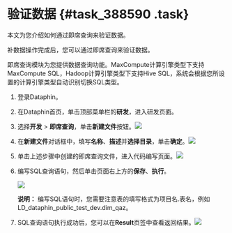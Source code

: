 # 验证数据 {#task_388590 .task}

本文为您介绍如何通过即席查询来验证数据。

补数据操作完成后，您可以通过即席查询来验证数据。

即席查询模块为您提供数据查询功能。MaxCompute计算引擎类型下支持MaxCompute SQL，Hadoop计算引擎类型下支持Hive SQL，系统会根据您所设置的计算引擎类型自动识别切换SQL类型。

1.  登录Dataphin。
2.  在Dataphin首页，单击顶部菜单栏的**研发**，进入研发页面。
3.  选择**开发** \> **即席查询**，单击**新建文件**按钮。![](http://static-aliyun-doc.oss-cn-hangzhou.aliyuncs.com/assets/img/315007/156134289848130_zh-CN.png)


4.  在**新建文件**对话框中，填写**名称**、**描述**并**选择目录**，单击**确定**。![](http://static-aliyun-doc.oss-cn-hangzhou.aliyuncs.com/assets/img/315007/156134289848131_zh-CN.png)


5.  单击上述步骤中创建的即席查询文件，进入代码编写页面。![](http://static-aliyun-doc.oss-cn-hangzhou.aliyuncs.com/assets/img/315007/156134289848127_zh-CN.png)


6.  编写SQL查询语句，然后单击页面右上方的**保存**、**执行**。 

    ![](http://static-aliyun-doc.oss-cn-hangzhou.aliyuncs.com/assets/img/315007/156134289848128_zh-CN.png)

    **说明：** 编写SQL语句时，您需要注意表的填写格式为项目名.表名，例如LD\_dataphin\_public\_test\_dev.dim\_qaz。

7.  SQL查询语句执行成功后，您可以在**Result**页签中查看返回结果。![](http://static-aliyun-doc.oss-cn-hangzhou.aliyuncs.com/assets/img/315007/156134289848129_zh-CN.png)




